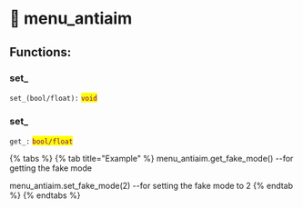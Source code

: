# 🦿 menu\_antiaim

## Functions:

### set\_

`set_(bool/float):` <mark style="color:purple;">`void`</mark>

### set\_

`get_:` <mark style="color:purple;">`bool/float`</mark>

{% tabs %}
{% tab title="Example" %}
menu\_antiaim.get\_fake\_mode()  --for getting the fake mode&#x20;

menu\_antiaim.set\_fake\_mode(2)  --for setting the fake mode to 2
{% endtab %}
{% endtabs %}
